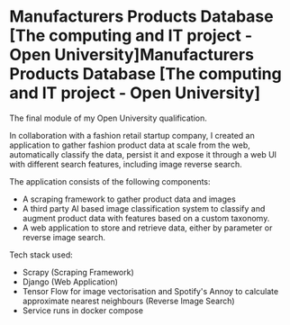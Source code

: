 # Manufacturers Products Database [The computing and IT project - Open University]Manufacturers Products Database [The computing and IT project - Open University]

The final module of my Open University qualification.

In collaboration with a fashion retail startup company, I created an application to gather fashion product data at scale from the web, automatically classify the data, persist it and expose it through a web UI with different search features, including image reverse search.

The application consists of the following components:

- A scraping framework to gather product data and images
- A third party AI based image classification system to classify and augment product data with features based on a custom taxonomy.
- A web application to store and retrieve data, either by parameter or reverse image search. 

Tech stack used:

- Scrapy (Scraping Framework)
- Django (Web Application)
- Tensor Flow for image vectorisation and Spotify's Annoy to calculate approximate nearest neighbours (Reverse Image Search)
- Service runs in docker compose
